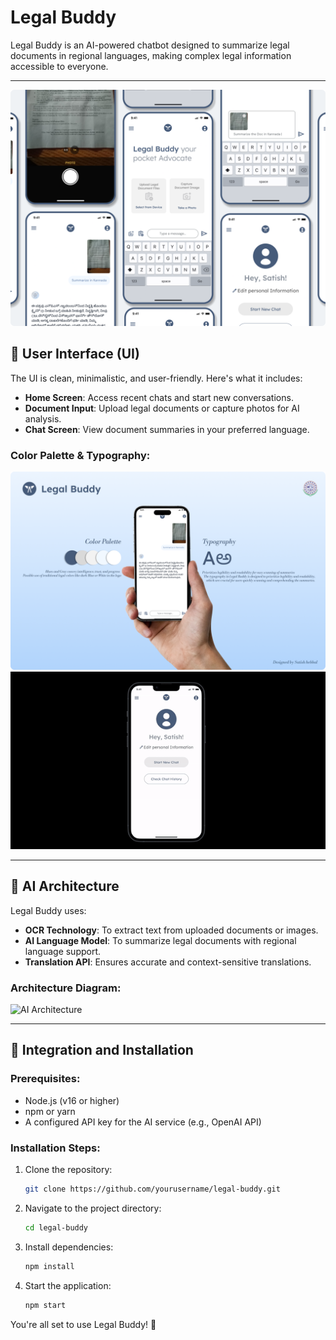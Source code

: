 # Legal Buddy 

Legal Buddy is an AI-powered chatbot designed to summarize legal documents in regional languages, making complex legal information accessible to everyone.

---
![Alt Text](mock2.png)

## 📱 User Interface (UI)

The UI is clean, minimalistic, and user-friendly. Here's what it includes:

- **Home Screen**: Access recent chats and start new conversations.
- **Document Input**: Upload legal documents or capture photos for AI analysis.
- **Chat Screen**: View document summaries in your preferred language.

### Color Palette & Typography:
![Alt Text](mock3.png)
![Alt Text](LB.gif)

---

## 🧠 AI Architecture

Legal Buddy uses:

- **OCR Technology**: To extract text from uploaded documents or images.
- **AI Language Model**: To summarize legal documents with regional language support.
- **Translation API**: Ensures accurate and context-sensitive translations.

### Architecture Diagram:
![AI Architecture](<path-to-architecture-diagram>)

---

## 🔧 Integration and Installation

### Prerequisites:
- Node.js (v16 or higher)
- npm or yarn
- A configured API key for the AI service (e.g., OpenAI API)

### Installation Steps:
1. Clone the repository:
   ```bash
   git clone https://github.com/yourusername/legal-buddy.git
   ```
2. Navigate to the project directory:
   ```bash
   cd legal-buddy
   ```
3. Install dependencies:
   ```bash
   npm install
   ```
4. Start the application:
   ```bash
   npm start
   ```

You're all set to use Legal Buddy! 🎉
